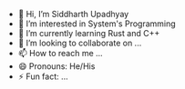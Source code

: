 - 👋 Hi, I’m Siddharth Upadhyay
- 👀 I’m interested in System's Programming
- 🌱 I’m currently learning Rust and C++
- 💞️ I’m looking to collaborate on ...
- 📫 How to reach me ...
- 😄 Pronouns: He/His
- ⚡ Fun fact: ...

<!---
u-s1ddhar7h/u-s1ddhar7h is a ✨ special ✨ repository because its `README.md` (this file) appears on your GitHub profile.
You can click the Preview link to take a look at your changes.
--->
